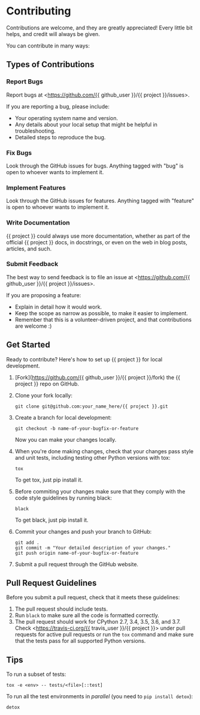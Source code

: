 # Contributing

Contributions are welcome, and they are greatly appreciated\! Every little bit
helps, and credit will always be given.

You can contribute in many ways:

## Types of Contributions

### Report Bugs

Report bugs at <https://github.com/{{ github_user }}/{{ project }}/issues>.

If you are reporting a bug, please include:

  - Your operating system name and version.
  - Any details about your local setup that might be helpful in troubleshooting.
  - Detailed steps to reproduce the bug.

### Fix Bugs

Look through the GitHub issues for bugs. Anything tagged with "bug" is open to
whoever wants to implement it.

### Implement Features

Look through the GitHub issues for features. Anything tagged with "feature" is
open to whoever wants to implement it.

### Write Documentation

{{ project }} could always use more documentation, whether as part of the
official {{ project }} docs, in docstrings, or even on the web in blog posts,
articles, and such.

### Submit Feedback

The best way to send feedback is to file an issue at
<https://github.com/{{ github_user }}/{{ project }}/issues>.

If you are proposing a feature:

  - Explain in detail how it would work.
  - Keep the scope as narrow as possible, to make it easier to implement.
  - Remember that this is a volunteer-driven project, and that contributions are
    welcome :)


## Get Started

Ready to contribute? Here's how to set up {{ project }} for local development.

1.  [Fork](https://github.com/{{ github_user }}/{{ project }}/fork) the
    {{ project }} repo on GitHub.

2.  Clone your fork locally:

        git clone git@github.com:your_name_here/{{ project }}.git

3.  Create a branch for local development:

        git checkout -b name-of-your-bugfix-or-feature

    Now you can make your changes locally.

4.  When you're done making changes, check that your changes pass style
    and unit tests, including testing other Python versions with tox:

        tox

    To get tox, just pip install it.

5.  Before commiting your changes make sure that they comply with the code
    style guidelines by running black:

        black

    To get black, just pip install it.

6.  Commit your changes and push your branch to GitHub:

        git add .
        git commit -m "Your detailed description of your changes."
        git push origin name-of-your-bugfix-or-feature

7.  Submit a pull request through the GitHub website.

## Pull Request Guidelines

Before you submit a pull request, check that it meets these guidelines:

1.  The pull request should include tests.
2.  Run `black` to make sure all the code is formatted correctly.
3.  The pull request should work for CPython 2.7, 3.4, 3.5, 3.6, and 3.7. Check
    <https://travis-ci.org/{{ travis_user }}/{{ project }}> under pull requests
    for active pull requests or run the `tox` command and make sure that the
    tests pass for all supported Python versions.

## Tips

To run a subset of tests:

    tox -e <env> -- tests/<file>[::test]

To run all the test environments in *parallel* (you need to `pip install
detox`):

    detox
